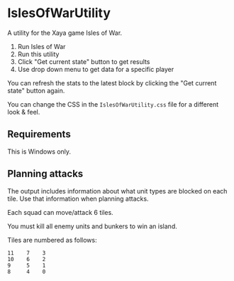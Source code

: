 # IslesOfWarUtility

A utility for the Xaya game Isles of War.

1. Run Isles of War
1. Run this utility
1. Click "Get current state" button to get results
1. Use drop down menu to get data for a specific player

You can refresh the stats to the latest block by clicking the "Get current state" button again.

You can change the CSS in the `IslesOfWarUtility.css` file for a different look & feel. 

## Requirements

This is Windows only. 

## Planning attacks

The output includes information about what unit types are blocked on each tile. Use that information when planning attacks.

Each squad can move/attack 6 tiles.

You must kill all enemy units and bunkers to win an island.

Tiles are numbered as follows:

	11    7    3
	10    6    2
	9     5    1
	8     4    0

